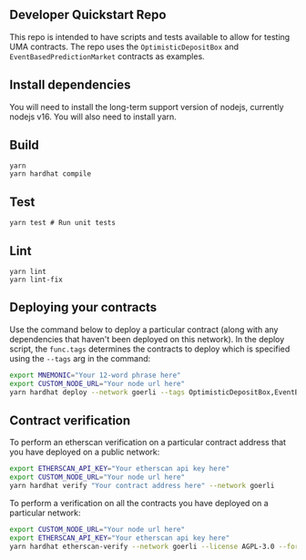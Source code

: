 ## Developer Quickstart Repo

This repo is intended to have scripts and tests available to allow for testing UMA contracts. The repo uses the `OptimisticDepositBox` and `EventBasedPredictionMarket` contracts as examples.

## Install dependencies

You will need to install the long-term support version of nodejs, currently nodejs v16. You will also need to install yarn.

## Build

```shell
yarn
yarn hardhat compile
```

## Test

```shell
yarn test # Run unit tests
```

## Lint

```shell
yarn lint
yarn lint-fix
```

## Deploying your contracts

Use the command below to deploy a particular contract (along with any dependencies that haven't been deployed on this network). In the deploy script, the `func.tags` determines the contracts to deploy which is specified using the `--tags` arg in the command:

```sh
export MNEMONIC="Your 12-word phrase here"
export CUSTOM_NODE_URL="Your node url here"
yarn hardhat deploy --network goerli --tags OptimisticDepositBox,EventBasedPredictionMarket
```

## Contract verification

To perform an etherscan verification on a particular contract address that you have deployed on a public network:

```sh
export ETHERSCAN_API_KEY="Your etherscan api key here"
export CUSTOM_NODE_URL="Your node url here"
yarn hardhat verify "Your contract address here" --network goerli
```

To perform a verification on all the contracts you have deployed on a particular network:

```sh
export CUSTOM_NODE_URL="Your node url here"
export ETHERSCAN_API_KEY="Your etherscan api key here"
yarn hardhat etherscan-verify --network goerli --license AGPL-3.0 --force-license
```
